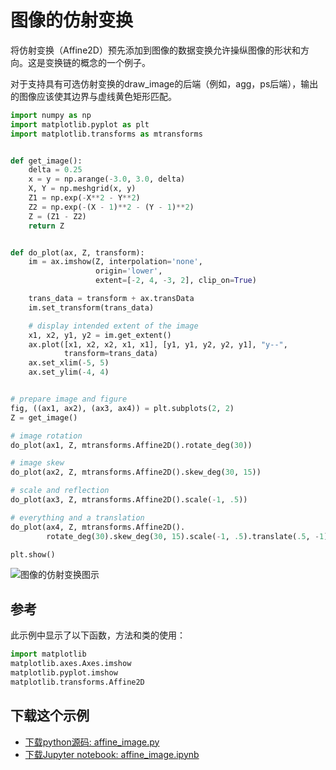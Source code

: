 # 图像的仿射变换

将仿射变换（Affine2D）预先添加到图像的数据变换允许操纵图像的形状和方向。这是变换链的概念的一个例子。

对于支持具有可选仿射变换的draw_image的后端（例如，agg，ps后端），输出的图像应该使其边界与虚线黄色矩形匹配。

```python
import numpy as np
import matplotlib.pyplot as plt
import matplotlib.transforms as mtransforms


def get_image():
    delta = 0.25
    x = y = np.arange(-3.0, 3.0, delta)
    X, Y = np.meshgrid(x, y)
    Z1 = np.exp(-X**2 - Y**2)
    Z2 = np.exp(-(X - 1)**2 - (Y - 1)**2)
    Z = (Z1 - Z2)
    return Z


def do_plot(ax, Z, transform):
    im = ax.imshow(Z, interpolation='none',
                   origin='lower',
                   extent=[-2, 4, -3, 2], clip_on=True)

    trans_data = transform + ax.transData
    im.set_transform(trans_data)

    # display intended extent of the image
    x1, x2, y1, y2 = im.get_extent()
    ax.plot([x1, x2, x2, x1, x1], [y1, y1, y2, y2, y1], "y--",
            transform=trans_data)
    ax.set_xlim(-5, 5)
    ax.set_ylim(-4, 4)


# prepare image and figure
fig, ((ax1, ax2), (ax3, ax4)) = plt.subplots(2, 2)
Z = get_image()

# image rotation
do_plot(ax1, Z, mtransforms.Affine2D().rotate_deg(30))

# image skew
do_plot(ax2, Z, mtransforms.Affine2D().skew_deg(30, 15))

# scale and reflection
do_plot(ax3, Z, mtransforms.Affine2D().scale(-1, .5))

# everything and a translation
do_plot(ax4, Z, mtransforms.Affine2D().
        rotate_deg(30).skew_deg(30, 15).scale(-1, .5).translate(.5, -1))

plt.show()
```

![图像的仿射变换图示](https://matplotlib.org/_images/sphx_glr_affine_image_001.png)

## 参考

此示例中显示了以下函数，方法和类的使用：

```python
import matplotlib
matplotlib.axes.Axes.imshow
matplotlib.pyplot.imshow
matplotlib.transforms.Affine2D
```

## 下载这个示例

- [下载python源码: affine_image.py](https://matplotlib.org/_downloads/affine_image.py)
- [下载Jupyter notebook: affine_image.ipynb](https://matplotlib.org/_downloads/affine_image.ipynb)